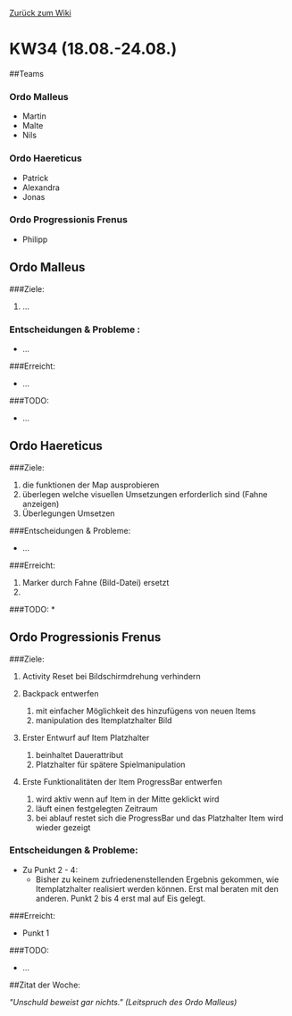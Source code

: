 [Zurück zum Wiki](https://github.com/Institute-Web-Science-and-Technologies/GeoVisualization/wiki/Entwicklungstagebuch)
# KW34 (18.08.-24.08.)
##Teams
### Ordo Malleus
* Martin 
* Malte 
* Nils

### Ordo Haereticus
* Patrick
* Alexandra
* Jonas

### Ordo Progressionis Frenus
* Philipp

## Ordo Malleus
###Ziele:
 1. ...
 
### Entscheidungen & Probleme :
* ...

###Erreicht:
* ...

###TODO:
* ...


## Ordo Haereticus
###Ziele:
 1. die funktionen der Map ausprobieren
 2. überlegen welche visuellen Umsetzungen erforderlich sind (Fahne anzeigen)
 3. Überlegungen Umsetzen
 
###Entscheidungen & Probleme:
* ...
 
###Erreicht:
 1. Marker durch Fahne (Bild-Datei) ersetzt
 2. 
###TODO:
* 

## Ordo Progressionis Frenus
###Ziele:
 1. Activity Reset bei Bildschirmdrehung verhindern
 2. Backpack entwerfen
    1. mit einfacher Möglichkeit des hinzufügens von neuen Items
    2. manipulation des Itemplatzhalter Bild
 
 3. Erster Entwurf auf Item Platzhalter
    1. beinhaltet Dauerattribut
    2. Platzhalter für spätere Spielmanipulation
 
 4. Erste Funktionalitäten der Item ProgressBar entwerfen
    1. wird aktiv wenn auf Item in der Mitte geklickt wird
    2. läuft einen festgelegten Zeitraum
    3. bei ablauf restet sich die ProgressBar und das Platzhalter Item wird wieder gezeigt
   

### Entscheidungen & Probleme:
* Zu Punkt 2 - 4:
  * Bisher zu keinem zufriedenenstellenden Ergebnis gekommen, wie Itemplatzhalter realisiert werden können. Erst mal beraten mit den anderen. Punkt 2 bis 4 erst mal auf Eis gelegt.

###Erreicht:
* Punkt 1

###TODO:
* ...


##Zitat der Woche:

_"Unschuld beweist gar nichts." (Leitspruch des Ordo Malleus)_
